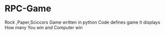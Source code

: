 # RPC-Game
Rock ,Paper,Sciccors Game written in python
Code defines game 
It displays How many You win and Computer win 
